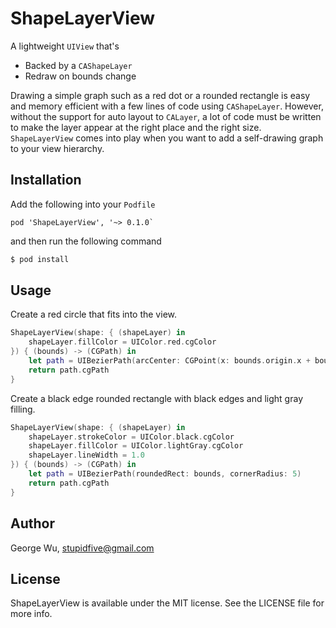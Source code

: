 # ShapeLayerView

A lightweight `UIView` that's
- Backed by a `CAShapeLayer`
- Redraw on bounds change

Drawing a simple graph such as a red dot or a rounded rectangle is easy and memory efficient with a few lines of code using `CAShapeLayer`. However, without the support for auto layout to `CALayer`, a lot of code must be written to make the layer appear at the right place and the right size. `ShapeLayerView` comes into play when you want to add a self-drawing graph to your view hierarchy.

## Installation

Add the following into your `Podfile`

```
pod 'ShapeLayerView', '~> 0.1.0`
```

and then run the following command

```ruby
$ pod install
```

## Usage

Create a red circle that fits into the view.

```swift
ShapeLayerView(shape: { (shapeLayer) in
    shapeLayer.fillColor = UIColor.red.cgColor
}) { (bounds) -> (CGPath) in
    let path = UIBezierPath(arcCenter: CGPoint(x: bounds.origin.x + bounds.size.width / 2, y: bounds.origin.y + bounds.size.height / 2), radius: min(bounds.size.width / 2, bounds.size.height / 2), startAngle: 0, endAngle: CGFloat.pi * 2, clockwise: true)
    return path.cgPath
}
```

Create a black edge rounded rectangle with black edges and light gray filling.

```swift
ShapeLayerView(shape: { (shapeLayer) in
    shapeLayer.strokeColor = UIColor.black.cgColor
    shapeLayer.fillColor = UIColor.lightGray.cgColor
    shapeLayer.lineWidth = 1.0
}) { (bounds) -> (CGPath) in
    let path = UIBezierPath(roundedRect: bounds, cornerRadius: 5)
    return path.cgPath
}
```

## Author

George Wu, stupidfive@gmail.com

## License

ShapeLayerView is available under the MIT license. See the LICENSE file for more info.
